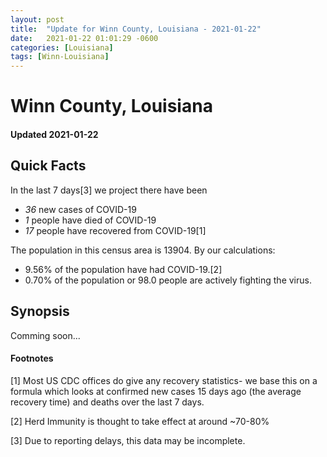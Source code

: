 ```yaml
---
layout: post
title:  "Update for Winn County, Louisiana - 2021-01-22"
date:   2021-01-22 01:01:29 -0600
categories: [Louisiana]
tags: [Winn-Louisiana]
---
```


# Winn County, Louisiana
#### Updated 2021-01-22

## Quick Facts

In the last 7 days[3] we project there have been
- *36* new cases of COVID-19
- *1* people have died of COVID-19
- *17* people have recovered from COVID-19[1]

The population in this census area is 13904. By our calculations:
- 9.56% of the population have had COVID-19.[2]
- 0.70% of the population or 98.0 people are actively fighting the virus.

## Synopsis

Comming soon...


#### Footnotes

[1] Most US CDC offices do give any recovery statistics- we base this on a formula which looks at confirmed new cases
15 days ago (the average recovery time) and deaths over the last 7 days.

[2] Herd Immunity is thought to take effect at around ~70-80%

[3] Due to reporting delays, this data may be incomplete.
 
    